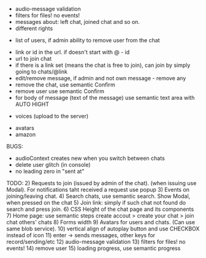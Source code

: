 - audio-message validation
- filters for files! no events!
- messages about: left chat, joined chat and so on.
- different rights
+ list of users, if admin ability to remove user from the chat
- link or id in the url. if doesn't start with @ - id
- url to join chat
- if there is a link set (means the chat is free to join), can join by simply going to chats/@link
- edit/remove message, if admin and not own message - remove any
- remove the chat, use semantic Confirm
- remove user use semantic Confirm
- for body of message (text of the message) use semantic text area with AUTO HIGHT
+ voices (upload to the server)
- avatars
- amazon


BUGS:
- audioContext creates new when you switch between chats
- delete user glitch (in console)
- no leading zero in "sent at"


TODO:
2) Requests to join (issued by admin of the chat). (when issuing use Modal). For notifications taht received a request use popup
3) Events on joining/leaving chat.
4) Search chats, use semantic search. Show Modal, when pressed on the chat
5) Join link: simply if such chat not found do search and press join.
6) CSS Height of the chat page and its components
7) Home page: use semantic steps create accout > create your chat > join chat others' chats
8) Forms width
9) Avatars for users and chats. (Can use same blob service).
10) vertical align of autoplay button and use CHECKBOX instead of icon
11) enter -> sends messages, other keys for record/sending/etc
12) audio-message validation
13) filters for files! no events!
14) remove user
15) loading progress, use semantic progress
